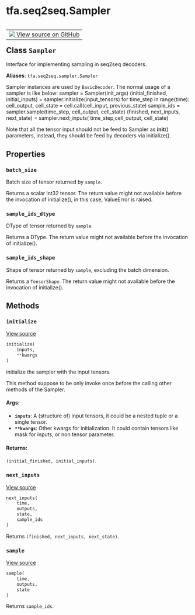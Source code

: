 <div itemscope itemtype="http://developers.google.com/ReferenceObject">
<meta itemprop="name" content="tfa.seq2seq.Sampler" />
<meta itemprop="path" content="Stable" />
<meta itemprop="property" content="batch_size"/>
<meta itemprop="property" content="sample_ids_dtype"/>
<meta itemprop="property" content="sample_ids_shape"/>
<meta itemprop="property" content="initialize"/>
<meta itemprop="property" content="next_inputs"/>
<meta itemprop="property" content="sample"/>
</div>

# tfa.seq2seq.Sampler

<!-- Insert buttons and diff -->

<table class="tfo-notebook-buttons tfo-api" align="left">

<td>
  <a target="_blank" href="https://github.com/tensorflow/addons/tree/r0.7/tensorflow_addons/seq2seq/sampler.py#L33-L104">
    <img src="https://www.tensorflow.org/images/GitHub-Mark-32px.png" />
    View source on GitHub
  </a>
</td></table>



<!-- Equality marker -->
## Class `Sampler`

Interface for implementing sampling in seq2seq decoders.



**Aliases**: `tfa.seq2seq.sampler.Sampler`

<!-- Placeholder for "Used in" -->

Sampler instances are used by `BasicDecoder`. The normal usage of a sampler
is like below:
sampler = Sampler(init_args)
(initial_finished, initial_inputs) = sampler.initialize(input_tensors)
for time_step in range(time):
  cell_output, cell_state = cell.call(cell_input, previous_state)
  sample_ids = sampler.sample(time_step, cell_output, cell_state)
  (finished, next_inputs, next_state) = sampler.next_inputs(
      time_step,cell_output, cell_state)

Note that all the tensor input should not be feed to Sampler as __init__()
parameters, instead, they should be feed by decoders via initialize().

## Properties

<h3 id="batch_size"><code>batch_size</code></h3>

Batch size of tensor returned by `sample`.

Returns a scalar int32 tensor. The return value might not
available before the invocation of initialize(), in this case,
ValueError is raised.

<h3 id="sample_ids_dtype"><code>sample_ids_dtype</code></h3>

DType of tensor returned by `sample`.

Returns a DType. The return value might not available before the
invocation of initialize().

<h3 id="sample_ids_shape"><code>sample_ids_shape</code></h3>

Shape of tensor returned by `sample`, excluding the batch dimension.

Returns a `TensorShape`. The return value might not available
before the invocation of initialize().



## Methods

<h3 id="initialize"><code>initialize</code></h3>

<a target="_blank" href="https://github.com/tensorflow/addons/tree/r0.7/tensorflow_addons/seq2seq/sampler.py#L50-L66">View source</a>

``` python
initialize(
    inputs,
    **kwargs
)
```

initialize the sampler with the input tensors.

This method suppose to be only invoke once before the calling other
methods of the Sampler.

#### Args:


* <b>`inputs`</b>: A (structure of) input tensors, it could be a nested tuple or
  a single tensor.
* <b>`**kwargs`</b>: Other kwargs for initialization. It could contain tensors
  like mask for inputs, or non tensor parameter.


#### Returns:

`(initial_finished, initial_inputs)`.


<h3 id="next_inputs"><code>next_inputs</code></h3>

<a target="_blank" href="https://github.com/tensorflow/addons/tree/r0.7/tensorflow_addons/seq2seq/sampler.py#L73-L76">View source</a>

``` python
next_inputs(
    time,
    outputs,
    state,
    sample_ids
)
```

Returns `(finished, next_inputs, next_state)`.


<h3 id="sample"><code>sample</code></h3>

<a target="_blank" href="https://github.com/tensorflow/addons/tree/r0.7/tensorflow_addons/seq2seq/sampler.py#L68-L71">View source</a>

``` python
sample(
    time,
    outputs,
    state
)
```

Returns `sample_ids`.






